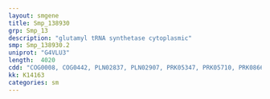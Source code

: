 ```yaml
---
layout: smgene
title: Smp_138930
grp: Smp_13
description: "glutamyl tRNA synthetase cytoplasmic"
smp: Smp_138930.2
uniprot: "G4VLU3"
length:  4020
cdd: "COG0008, COG0442, PLN02837, PLN02907, PRK05347, PRK05710, PRK08661, PTZ00402, TIGR00408, TIGR00463, TIGR03838, cd00778, cd00807, cd00862, cd10309, cl00015, cl00266, cl00268, cl02776, cl04341, cl08531, pfam00587, pfam00749, pfam03129, pfam03950, smart00946"
kk: K14163
categories: sm
---
```

